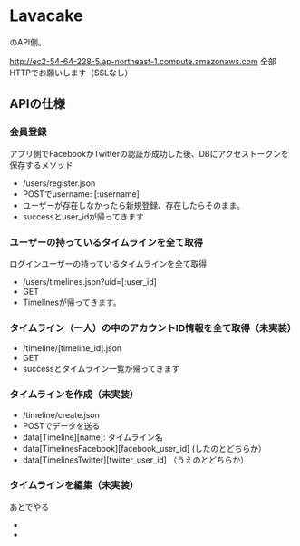 # Lavacake

のAPI側。

http://ec2-54-64-228-5.ap-northeast-1.compute.amazonaws.com
全部HTTPでお願いします（SSLなし）

## APIの仕様

### 会員登録

アプリ側でFacebookかTwitterの認証が成功した後、DBにアクセストークンを保存するメソッド

* /users/register.json
* POSTでusername: [:username]
* ユーザーが存在しなかったら新規登録、存在したらそのまま。
* successとuser_idが帰ってきます


### ユーザーの持っているタイムラインを全て取得

ログインユーザーの持っているタイムラインを全て取得

* /users/timelines.json?uid=[:user_id]
* GET
* Timelinesが帰ってきます。

### タイムライン（一人）の中のアカウントID情報を全て取得（未実装）

* /timeline/[timeline_id].json
* GET
* successとタイムライン一覧が帰ってきます

### タイムラインを作成（未実装）

* /timeline/create.json
* POSTでデータを送る
* data[Timeline][name]: タイムライン名
* data[TimelinesFacebook][facebook_user_id] (したのとどちらか）
* data[TimelinesTwitter][twitter_user_id] （うえのとどちらか）

### タイムラインを編集（未実装）

あとでやる

*
*

